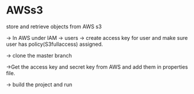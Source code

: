 # AWSs3
store and retrieve objects from AWS s3

-> In AWS under IAM -> users -> create access key for user and make sure user has policy(S3fullaccess) assigned.

-> clone the master branch 

->Get the access key and secret key from AWS and add them in properties file.

-> build the project and run
